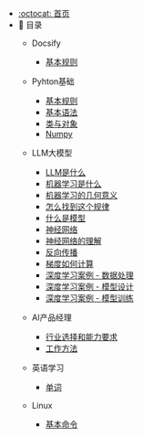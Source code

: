 - [:octocat: 首页](/README)
- :memo: 目录
    - Docsify
   
       - [基本规则](/md/idea-plugin/Docsify规则.md)
	   
    - Pyhton基础
   
       - [基本规则](/md/idea-plugin/基本规则.md)
       - [基本语法](/md/idea-plugin/基本语法.md)
       - [类与对象](/md/idea-plugin/类与对象.md)
       - [Numpy](/md/idea-plugin/numpy.md)
   
    - LLM大模型
   
       - [LLM是什么](/md/idea-plugin/LLM是什么.md)
       - [机器学习是什么](/md/idea-plugin/机器学习是什么.md)
       - [机器学习的几何意义](/md/idea-plugin/机器学习的几何意义.md)
       - [怎么找到这个规律](/md/idea-plugin/怎么找到这个规律.md)
       - [什么是模型](/md/idea-plugin/什么是模型.md)
       - [神经网络](/md/idea-plugin/神经网络.md)
       - [神经网络的理解](/md/idea-plugin/神经网络的理解.md)
       - [反向传播](/md/idea-plugin/反向传播.md)
       - [梯度如何计算](/md/idea-plugin/梯度如何计算.md)
       - [深度学习案例 - 数据处理](/md/idea-plugin/深度学习案例.md)
       - [深度学习案例 - 模型设计](/md/idea-plugin/深度学习案例2.md)
       - [深度学习案例 - 模型训练](/md/idea-plugin/深度学习案例3.md)


    - AI产品经理
   
       - [行业选择和能力要求](/md/idea-plugin/行业选择和能力要求.md)
       - [工作方法](/md/idea-plugin/工作方法.md)

    - 英语学习
   
       - [单词](/md/idea-plugin/待补充.md)
   
   - Linux
   
       - [基本命令](/md/idea-plugin/linux基本命令.md)